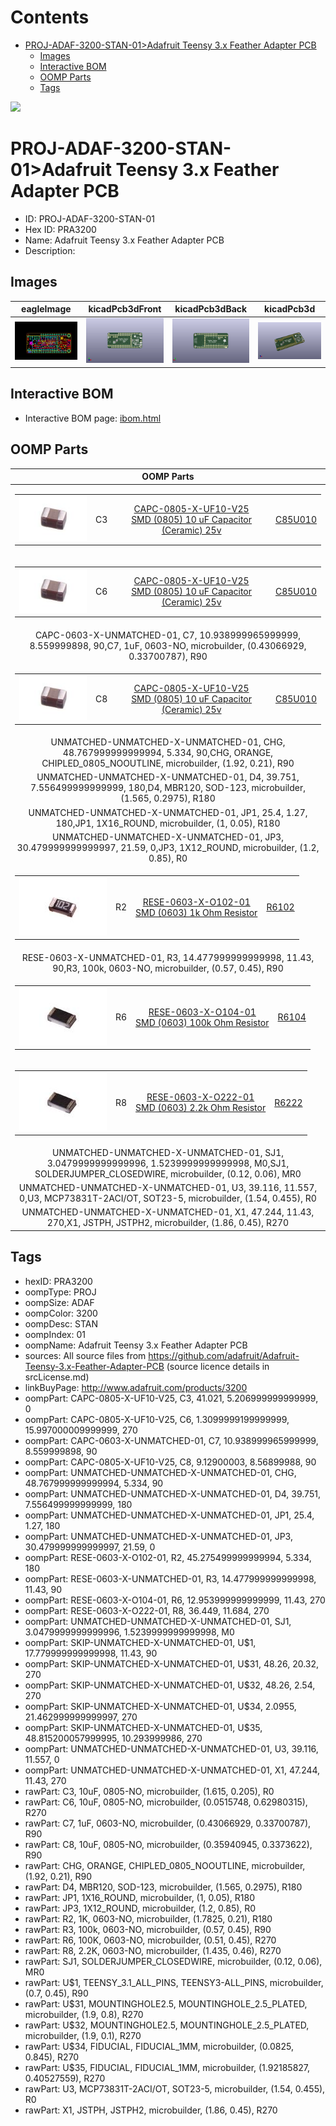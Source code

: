 



Contents
========

* [PROJ-ADAF-3200-STAN-01>Adafruit Teensy 3.x Feather Adapter PCB](#proj-adaf-3200-stan-01adafruit-teensy-3x-feather-adapter-pcb)
	* [Images](#images)
	* [Interactive BOM](#interactive-bom)
	* [OOMP Parts](#oomp-parts)
	* [Tags](#tags)
  
![][im]
# PROJ-ADAF-3200-STAN-01>Adafruit Teensy 3.x Feather Adapter PCB

- ID: PROJ-ADAF-3200-STAN-01
- Hex ID: PRA3200
- Name: Adafruit Teensy 3.x Feather Adapter PCB
- Description: 

## Images
  
  

|eagleImage|kicadPcb3dFront|kicadPcb3dBack|kicadPcb3d|
| :---: | :---: | :---: | :---: |
|[![eagleImage](eagleImage_140.png)](eagleImage_600.png)|[![kicadPcb3dFront](kicadPcb3dFront_140.png)](kicadPcb3dFront_600.png)|[![kicadPcb3dBack](kicadPcb3dBack_140.png)](kicadPcb3dBack_600.png)|[![kicadPcb3d](kicadPcb3d_140.png)](kicadPcb3d_600.png)|

## Interactive BOM

- Interactive BOM page: [ibom.html](kicad/bom/ibom.html)

## OOMP Parts
  

|OOMP Parts|
| :---: |
|<table><tr><td>![CAPC-0805-X-UF10-V25](https://raw.githubusercontent.com/oomlout/oomlout_OOMP_parts/main/CAPC-0805-X-UF10-V25/image_140.jpg)</td><td> C3</td><td>[CAPC-0805-X-UF10-V25<br>SMD (0805) 10 uF Capacitor (Ceramic) 25v](https://github.com/oomlout/oomlout_OOMP_parts/tree/main/CAPC-0805-X-UF10-V25/)</td><td>[C85U010](https://github.com/oomlout/oomlout_OOMP_parts/tree/main/CAPC-0805-X-UF10-V25/)</td></tr></table>|
|<table><tr><td>![CAPC-0805-X-UF10-V25](https://raw.githubusercontent.com/oomlout/oomlout_OOMP_parts/main/CAPC-0805-X-UF10-V25/image_140.jpg)</td><td> C6</td><td>[CAPC-0805-X-UF10-V25<br>SMD (0805) 10 uF Capacitor (Ceramic) 25v](https://github.com/oomlout/oomlout_OOMP_parts/tree/main/CAPC-0805-X-UF10-V25/)</td><td>[C85U010](https://github.com/oomlout/oomlout_OOMP_parts/tree/main/CAPC-0805-X-UF10-V25/)</td></tr></table>|
|CAPC-0603-X-UNMATCHED-01, C7, 10.938999965999999, 8.559999898, 90,C7, 1uF, 0603-NO, microbuilder, (0.43066929, 0.33700787), R90|
|<table><tr><td>![CAPC-0805-X-UF10-V25](https://raw.githubusercontent.com/oomlout/oomlout_OOMP_parts/main/CAPC-0805-X-UF10-V25/image_140.jpg)</td><td> C8</td><td>[CAPC-0805-X-UF10-V25<br>SMD (0805) 10 uF Capacitor (Ceramic) 25v](https://github.com/oomlout/oomlout_OOMP_parts/tree/main/CAPC-0805-X-UF10-V25/)</td><td>[C85U010](https://github.com/oomlout/oomlout_OOMP_parts/tree/main/CAPC-0805-X-UF10-V25/)</td></tr></table>|
|UNMATCHED-UNMATCHED-X-UNMATCHED-01, CHG, 48.767999999999994, 5.334, 90,CHG, ORANGE, CHIPLED_0805_NOOUTLINE, microbuilder, (1.92, 0.21), R90|
|UNMATCHED-UNMATCHED-X-UNMATCHED-01, D4, 39.751, 7.556499999999999, 180,D4, MBR120, SOD-123, microbuilder, (1.565, 0.2975), R180|
|UNMATCHED-UNMATCHED-X-UNMATCHED-01, JP1, 25.4, 1.27, 180,JP1, 1X16_ROUND, microbuilder, (1, 0.05), R180|
|UNMATCHED-UNMATCHED-X-UNMATCHED-01, JP3, 30.479999999999997, 21.59, 0,JP3, 1X12_ROUND, microbuilder, (1.2, 0.85), R0|
|<table><tr><td>![RESE-0603-X-O102-01](https://raw.githubusercontent.com/oomlout/oomlout_OOMP_parts/main/RESE-0603-X-O102-01/image_140.jpg)</td><td> R2</td><td>[RESE-0603-X-O102-01<br>SMD (0603) 1k Ohm Resistor](https://github.com/oomlout/oomlout_OOMP_parts/tree/main/RESE-0603-X-O102-01/)</td><td>[R6102](https://github.com/oomlout/oomlout_OOMP_parts/tree/main/RESE-0603-X-O102-01/)</td></tr></table>|
|RESE-0603-X-UNMATCHED-01, R3, 14.477999999999998, 11.43, 90,R3, 100k, 0603-NO, microbuilder, (0.57, 0.45), R90|
|<table><tr><td>![RESE-0603-X-O104-01](https://raw.githubusercontent.com/oomlout/oomlout_OOMP_parts/main/RESE-0603-X-O104-01/image_140.jpg)</td><td> R6</td><td>[RESE-0603-X-O104-01<br>SMD (0603) 100k Ohm Resistor](https://github.com/oomlout/oomlout_OOMP_parts/tree/main/RESE-0603-X-O104-01/)</td><td>[R6104](https://github.com/oomlout/oomlout_OOMP_parts/tree/main/RESE-0603-X-O104-01/)</td></tr></table>|
|<table><tr><td>![RESE-0603-X-O222-01](https://raw.githubusercontent.com/oomlout/oomlout_OOMP_parts/main/RESE-0603-X-O222-01/image_140.jpg)</td><td> R8</td><td>[RESE-0603-X-O222-01<br>SMD (0603) 2.2k Ohm Resistor](https://github.com/oomlout/oomlout_OOMP_parts/tree/main/RESE-0603-X-O222-01/)</td><td>[R6222](https://github.com/oomlout/oomlout_OOMP_parts/tree/main/RESE-0603-X-O222-01/)</td></tr></table>|
|UNMATCHED-UNMATCHED-X-UNMATCHED-01, SJ1, 3.0479999999999996, 1.5239999999999998, M0,SJ1, SOLDERJUMPER_CLOSEDWIRE, microbuilder, (0.12, 0.06), MR0|
|UNMATCHED-UNMATCHED-X-UNMATCHED-01, U3, 39.116, 11.557, 0,U3, MCP73831T-2ACI/OT, SOT23-5, microbuilder, (1.54, 0.455), R0|
|UNMATCHED-UNMATCHED-X-UNMATCHED-01, X1, 47.244, 11.43, 270,X1, JSTPH, JSTPH2, microbuilder, (1.86, 0.45), R270|

## Tags

- hexID: PRA3200
- oompType: PROJ
- oompSize: ADAF
- oompColor: 3200
- oompDesc: STAN
- oompIndex: 01
- oompName: Adafruit Teensy 3.x Feather Adapter PCB
- sources: All source files from https://github.com/adafruit/Adafruit-Teensy-3.x-Feather-Adapter-PCB (source licence details in srcLicense.md)
- linkBuyPage: http://www.adafruit.com/products/3200
- oompPart: CAPC-0805-X-UF10-V25, C3, 41.021, 5.206999999999999, 0
- oompPart: CAPC-0805-X-UF10-V25, C6, 1.3099999199999999, 15.997000009999999, 270
- oompPart: CAPC-0603-X-UNMATCHED-01, C7, 10.938999965999999, 8.559999898, 90
- oompPart: CAPC-0805-X-UF10-V25, C8, 9.12900003, 8.56899988, 90
- oompPart: UNMATCHED-UNMATCHED-X-UNMATCHED-01, CHG, 48.767999999999994, 5.334, 90
- oompPart: UNMATCHED-UNMATCHED-X-UNMATCHED-01, D4, 39.751, 7.556499999999999, 180
- oompPart: UNMATCHED-UNMATCHED-X-UNMATCHED-01, JP1, 25.4, 1.27, 180
- oompPart: UNMATCHED-UNMATCHED-X-UNMATCHED-01, JP3, 30.479999999999997, 21.59, 0
- oompPart: RESE-0603-X-O102-01, R2, 45.275499999999994, 5.334, 180
- oompPart: RESE-0603-X-UNMATCHED-01, R3, 14.477999999999998, 11.43, 90
- oompPart: RESE-0603-X-O104-01, R6, 12.953999999999999, 11.43, 270
- oompPart: RESE-0603-X-O222-01, R8, 36.449, 11.684, 270
- oompPart: UNMATCHED-UNMATCHED-X-UNMATCHED-01, SJ1, 3.0479999999999996, 1.5239999999999998, M0
- oompPart: SKIP-UNMATCHED-X-UNMATCHED-01, U$1, 17.779999999999998, 11.43, 90
- oompPart: SKIP-UNMATCHED-X-UNMATCHED-01, U$31, 48.26, 20.32, 270
- oompPart: SKIP-UNMATCHED-X-UNMATCHED-01, U$32, 48.26, 2.54, 270
- oompPart: SKIP-UNMATCHED-X-UNMATCHED-01, U$34, 2.0955, 21.462999999999997, 270
- oompPart: SKIP-UNMATCHED-X-UNMATCHED-01, U$35, 48.815200057999995, 10.293999986, 270
- oompPart: UNMATCHED-UNMATCHED-X-UNMATCHED-01, U3, 39.116, 11.557, 0
- oompPart: UNMATCHED-UNMATCHED-X-UNMATCHED-01, X1, 47.244, 11.43, 270
- rawPart: C3, 10uF, 0805-NO, microbuilder, (1.615, 0.205), R0
- rawPart: C6, 10uF, 0805-NO, microbuilder, (0.0515748, 0.62980315), R270
- rawPart: C7, 1uF, 0603-NO, microbuilder, (0.43066929, 0.33700787), R90
- rawPart: C8, 10uF, 0805-NO, microbuilder, (0.35940945, 0.3373622), R90
- rawPart: CHG, ORANGE, CHIPLED_0805_NOOUTLINE, microbuilder, (1.92, 0.21), R90
- rawPart: D4, MBR120, SOD-123, microbuilder, (1.565, 0.2975), R180
- rawPart: JP1, 1X16_ROUND, microbuilder, (1, 0.05), R180
- rawPart: JP3, 1X12_ROUND, microbuilder, (1.2, 0.85), R0
- rawPart: R2, 1K, 0603-NO, microbuilder, (1.7825, 0.21), R180
- rawPart: R3, 100k, 0603-NO, microbuilder, (0.57, 0.45), R90
- rawPart: R6, 100K, 0603-NO, microbuilder, (0.51, 0.45), R270
- rawPart: R8, 2.2K, 0603-NO, microbuilder, (1.435, 0.46), R270
- rawPart: SJ1, SOLDERJUMPER_CLOSEDWIRE, microbuilder, (0.12, 0.06), MR0
- rawPart: U$1, TEENSY_3.1_ALL_PINS, TEENSY3-ALL_PINS, microbuilder, (0.7, 0.45), R90
- rawPart: U$31, MOUNTINGHOLE2.5, MOUNTINGHOLE_2.5_PLATED, microbuilder, (1.9, 0.8), R270
- rawPart: U$32, MOUNTINGHOLE2.5, MOUNTINGHOLE_2.5_PLATED, microbuilder, (1.9, 0.1), R270
- rawPart: U$34, FIDUCIAL, FIDUCIAL_1MM, microbuilder, (0.0825, 0.845), R270
- rawPart: U$35, FIDUCIAL, FIDUCIAL_1MM, microbuilder, (1.92185827, 0.40527559), R270
- rawPart: U3, MCP73831T-2ACI/OT, SOT23-5, microbuilder, (1.54, 0.455), R0
- rawPart: X1, JSTPH, JSTPH2, microbuilder, (1.86, 0.45), R270



[im]: kicadPcb3d_450.png
